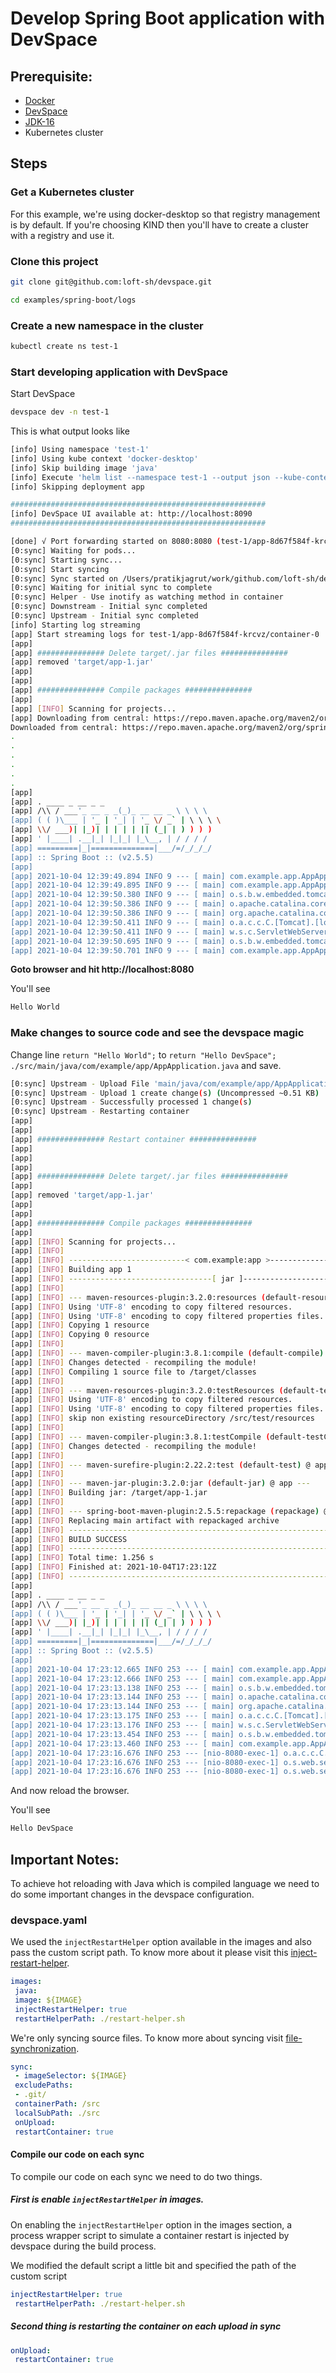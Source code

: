 # Develop Spring Boot application with DevSpace

## Prerequisite:

- [Docker](https://docs.docker.com/get-docker/)
- [DevSpace](https://devspace.sh/cli/docs/getting-started/installation)
- [JDK-16](https://adoptopenjdk.net)
- Kubernetes cluster
 
## Steps

### Get a Kubernetes cluster

For this example, we're using docker-desktop so that registry management is by default.
If you're choosing KIND then you'll have to create a cluster with a registry and use it.

### Clone this project

```sh
git clone git@github.com:loft-sh/devspace.git

cd examples/spring-boot/logs
```

### Create a new namespace in the cluster

```sh
kubectl create ns test-1
```

### Start developing application with DevSpace

Start DevSpace
```sh
devspace dev -n test-1
```

This is what output looks like

```sh
[info] Using namespace 'test-1'
[info] Using kube context 'docker-desktop'
[info] Skip building image 'java'
[info] Execute 'helm list --namespace test-1 --output json --kube-context docker-desktop'
[info] Skipping deployment app

#########################################################
[info] DevSpace UI available at: http://localhost:8090
#########################################################

[done] √ Port forwarding started on 8080:8080 (test-1/app-8d67f584f-krcvz)
[0:sync] Waiting for pods...
[0:sync] Starting sync...
[0:sync] Start syncing
[0:sync] Sync started on /Users/pratikjagrut/work/github.com/loft-sh/devspace/examples/spring-boot/logs/target <-> /target/ (Pod: test-1/app-8d67f584f-krcvz)
[0:sync] Waiting for initial sync to complete
[0:sync] Helper - Use inotify as watching method in container
[0:sync] Downstream - Initial sync completed
[0:sync] Upstream - Initial sync completed
[info] Starting log streaming
[app] Start streaming logs for test-1/app-8d67f584f-krcvz/container-0
[app]
[app] ############### Delete target/.jar files ###############
[app] removed 'target/app-1.jar'
[app]
[app]
[app] ############### Compile packages ###############
[app]
[app] [INFO] Scanning for projects...
[app] Downloading from central: https://repo.maven.apache.org/maven2/org/springframework/boot/spring-boot-starter-parent/2.5.5/spring-boot-starter-parent-2.5.5.pom
Downloaded from central: https://repo.maven.apache.org/maven2/org/springframework/boot/spring-boot-starter-parent/2.5.5/spring-boot-starter-parent-2.5.5.pom (8.6 kB at 9.8 kB/s)
.
.
.
.
.
.
[app]
[app] . ____ _ __ _ _
[app] /\\ / ___'_ __ _ _(_)_ __ __ _ \ \ \ \
[app] ( ( )\___ | '_ | '_| | '_ \/ _` | \ \ \ \
[app] \\/ ___)| |_)| | | | | || (_| | ) ) ) )
[app] ' |____| .__|_| |_|_| |_\__, | / / / /
[app] =========|_|==============|___/=/_/_/_/
[app] :: Spring Boot :: (v2.5.5)
[app]
[app] 2021-10-04 12:39:49.894 INFO 9 --- [ main] com.example.app.AppApplication : Starting AppApplication v1 using Java 16.0.2 on app-8d67f584f-krcvz with PID 9 (/target/app-1.jar started by root in /)
[app] 2021-10-04 12:39:49.895 INFO 9 --- [ main] com.example.app.AppApplication : No active profile set, falling back to default profiles: default
[app] 2021-10-04 12:39:50.380 INFO 9 --- [ main] o.s.b.w.embedded.tomcat.TomcatWebServer : Tomcat initialized with port(s): 8080 (http)
[app] 2021-10-04 12:39:50.386 INFO 9 --- [ main] o.apache.catalina.core.StandardService : Starting service [Tomcat]
[app] 2021-10-04 12:39:50.386 INFO 9 --- [ main] org.apache.catalina.core.StandardEngine : Starting Servlet engine: [Apache Tomcat/9.0.53]
[app] 2021-10-04 12:39:50.411 INFO 9 --- [ main] o.a.c.c.C.[Tomcat].[localhost].[/] : Initializing Spring embedded WebApplicationContext
[app] 2021-10-04 12:39:50.411 INFO 9 --- [ main] w.s.c.ServletWebServerApplicationContext : Root WebApplicationContext: initialization completed in 487 ms
[app] 2021-10-04 12:39:50.695 INFO 9 --- [ main] o.s.b.w.embedded.tomcat.TomcatWebServer : Tomcat started on port(s): 8080 (http) with context path ''
[app] 2021-10-04 12:39:50.701 INFO 9 --- [ main] com.example.app.AppApplication : Started AppApplication in 1.021 seconds (JVM running for 1.25)
```

**Goto browser and hit http://localhost:8080**

You'll see

```sh
Hello World
``` 

### Make changes to source code and see the devspace magic

Change line `return "Hello World";` to `return "Hello DevSpace";` `./src/main/java/com/example/app/AppApplication.java` and save.

```sh
[0:sync] Upstream - Upload File 'main/java/com/example/app/AppApplication.java'
[0:sync] Upstream - Upload 1 create change(s) (Uncompressed ~0.51 KB)
[0:sync] Upstream - Successfully processed 1 change(s)
[0:sync] Upstream - Restarting container
[app]
[app]
[app] ############### Restart container ###############
[app]
[app]
[app]
[app] ############### Delete target/.jar files ###############
[app]
[app] removed 'target/app-1.jar'
[app]
[app]
[app] ############### Compile packages ###############
[app]
[app] [INFO] Scanning for projects...
[app] [INFO]
[app] [INFO] --------------------------< com.example:app >---------------------------
[app] [INFO] Building app 1
[app] [INFO] --------------------------------[ jar ]---------------------------------
[app] [INFO]
[app] [INFO] --- maven-resources-plugin:3.2.0:resources (default-resources) @ app ---
[app] [INFO] Using 'UTF-8' encoding to copy filtered resources.
[app] [INFO] Using 'UTF-8' encoding to copy filtered properties files.
[app] [INFO] Copying 1 resource
[app] [INFO] Copying 0 resource
[app] [INFO]
[app] [INFO] --- maven-compiler-plugin:3.8.1:compile (default-compile) @ app ---
[app] [INFO] Changes detected - recompiling the module!
[app] [INFO] Compiling 1 source file to /target/classes
[app] [INFO]
[app] [INFO] --- maven-resources-plugin:3.2.0:testResources (default-testResources) @ app ---
[app] [INFO] Using 'UTF-8' encoding to copy filtered resources.
[app] [INFO] Using 'UTF-8' encoding to copy filtered properties files.
[app] [INFO] skip non existing resourceDirectory /src/test/resources
[app] [INFO]
[app] [INFO] --- maven-compiler-plugin:3.8.1:testCompile (default-testCompile) @ app ---
[app] [INFO] Changes detected - recompiling the module!
[app] [INFO]
[app] [INFO] --- maven-surefire-plugin:2.22.2:test (default-test) @ app ---
[app] [INFO]
[app] [INFO] --- maven-jar-plugin:3.2.0:jar (default-jar) @ app ---
[app] [INFO] Building jar: /target/app-1.jar
[app] [INFO]
[app] [INFO] --- spring-boot-maven-plugin:2.5.5:repackage (repackage) @ app ---
[app] [INFO] Replacing main artifact with repackaged archive
[app] [INFO] ------------------------------------------------------------------------
[app] [INFO] BUILD SUCCESS
[app] [INFO] ------------------------------------------------------------------------
[app] [INFO] Total time: 1.256 s
[app] [INFO] Finished at: 2021-10-04T17:23:12Z
[app] [INFO] ------------------------------------------------------------------------
[app]
[app] . ____ _ __ _ _
[app] /\\ / ___'_ __ _ _(_)_ __ __ _ \ \ \ \
[app] ( ( )\___ | '_ | '_| | '_ \/ _` | \ \ \ \
[app] \\/ ___)| |_)| | | | | || (_| | ) ) ) )
[app] ' |____| .__|_| |_|_| |_\__, | / / / /
[app] =========|_|==============|___/=/_/_/_/
[app] :: Spring Boot :: (v2.5.5)
[app]
[app] 2021-10-04 17:23:12.665 INFO 253 --- [ main] com.example.app.AppApplication : Starting AppApplication v1 using Java 16.0.2 on app-6c9595dc9b-4tz62 with PID 253 (/target/app-1.jar started by root in /)
[app] 2021-10-04 17:23:12.666 INFO 253 --- [ main] com.example.app.AppApplication : No active profile set, falling back to default profiles: default
[app] 2021-10-04 17:23:13.138 INFO 253 --- [ main] o.s.b.w.embedded.tomcat.TomcatWebServer : Tomcat initialized with port(s): 8080 (http)
[app] 2021-10-04 17:23:13.144 INFO 253 --- [ main] o.apache.catalina.core.StandardService : Starting service [Tomcat]
[app] 2021-10-04 17:23:13.144 INFO 253 --- [ main] org.apache.catalina.core.StandardEngine : Starting Servlet engine: [Apache Tomcat/9.0.53]
[app] 2021-10-04 17:23:13.175 INFO 253 --- [ main] o.a.c.c.C.[Tomcat].[localhost].[/] : Initializing Spring embedded WebApplicationContext
[app] 2021-10-04 17:23:13.176 INFO 253 --- [ main] w.s.c.ServletWebServerApplicationContext : Root WebApplicationContext: initialization completed in 476 ms
[app] 2021-10-04 17:23:13.454 INFO 253 --- [ main] o.s.b.w.embedded.tomcat.TomcatWebServer : Tomcat started on port(s): 8080 (http) with context path ''
[app] 2021-10-04 17:23:13.460 INFO 253 --- [ main] com.example.app.AppApplication : Started AppApplication in 1.009 seconds (JVM running for 1.223)
[app] 2021-10-04 17:23:16.676 INFO 253 --- [nio-8080-exec-1] o.a.c.c.C.[Tomcat].[localhost].[/] : Initializing Spring DispatcherServlet 'dispatcherServlet'
[app] 2021-10-04 17:23:16.676 INFO 253 --- [nio-8080-exec-1] o.s.web.servlet.DispatcherServlet : Initializing Servlet 'dispatcherServlet'
[app] 2021-10-04 17:23:16.676 INFO 253 --- [nio-8080-exec-1] o.s.web.servlet.DispatcherServlet : Completed initialization in 0 ms
```

And now reload the browser.

You'll see

```sh
Hello DevSpace
```

## Important Notes:

To achieve hot reloading with Java which is compiled language we need to do some important changes in the devspace configuration.

### devspace.yaml

We used the `injectRestartHelper` option available in the images and also pass the custom script path.
To know more about it please visit this [inject-restart-helper](https://devspace.sh/cli/docs/configuration/images/inject-restart-helper).

```yaml
images:
 java:
 image: ${IMAGE}
 injectRestartHelper: true
 restartHelperPath: ./restart-helper.sh
```

We're only syncing source files. To know more about syncing visit [file-synchronization](https://devspace.sh/cli/docs/configuration/development/file-synchronization).

```yaml
sync:
 - imageSelector: ${IMAGE}
 excludePaths:
 - .git/
 containerPath: /src
 localSubPath: ./src
 onUpload:
 restartContainer: true
```

#### Compile our code on each sync

To compile our code on each sync we need to do two things.

##### First is enable `injectRestartHelper` in images.

On enabling the `injectRestartHelper` option in the images section, a process wrapper script to simulate a container restart is injected by devspace during the build process.

We modified the default script a little bit and specified the path of the custom script

```yaml
injectRestartHelper: true
 restartHelperPath: ./restart-helper.sh
```

##### Second thing is restarting the container on each upload in sync

```yaml
onUpload:
 restartContainer: true
```
